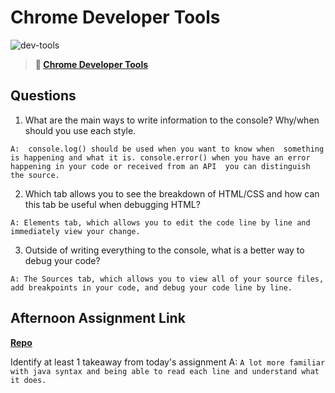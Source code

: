 # Chrome Developer Tools

![dev-tools](https://bcw.blob.core.windows.net/public/img/lesson-images/4571780153354770)

> **📖 [Chrome Developer Tools](https://codeworksacademy.com/fs-student-guide/resources/wk2/03-Chrome-Dev-Tools)**

## Questions

1. What are the main ways to write information to the console? Why/when should you use each style.

`A:  console.log() should be used when you want to know when  something is happening and what it is.
  console.error() when you have an error happening in your code or received from an API  you can distinguish the source.`

2. Which tab allows you to see the breakdown of HTML/CSS and how can this tab be useful when debugging HTML?

`A: Elements tab, which allows you to edit the code line by line and immediately view your change.`

3. Outside of writing everything to the console, what is a better way to debug your code?

`A: The Sources tab, which allows you to view all of your source files, add breakpoints in your code, and debug your code line by line.`

## Afternoon Assignment Link

**[Repo](https://github.com/Molly-Nettleton/icecream-parlor)**

Identify at least 1 takeaway from today's assignment
A: `A lot more familiar with java syntax and being able to read each line and understand what it does.`